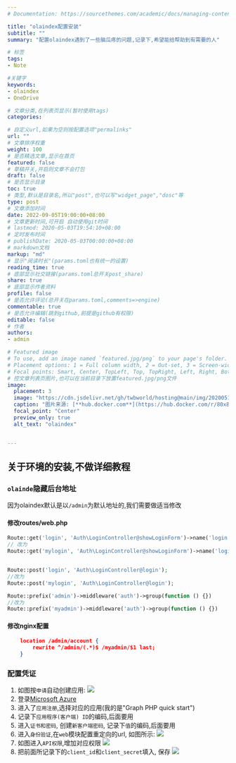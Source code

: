 ```yaml
---
# Documentation: https://sourcethemes.com/academic/docs/managing-content/

title: "olaindex配置安装"
subtitle: ""
summary: "配置olaindex遇到了一些脑瓜疼的问题,记录下,希望能给帮助到有需要的人"

# 标签
tags:
- Note

#关键字
keywords:
- olaindex
- OneDrive

# 文章分类,在列表页显示(暂时使用tags)
categories:

# 自定义url,如果为空则按配置选项"permalinks"
url: ""
# 文章排序权重
weight: 100
# 是否精选文章,显示在首页
featured: false
# 草稿开关,开启则文章不会打包
draft: false
# 是否显示目录
toc: true
# 类型,默认是目录名,所以"post",也可以写"widget_page","dosc"等
type: post
# 文章添加时间
date: 2022-09-05T19:00:00+08:00
# 文章更新时间,可开启 自动使用git时间
# lastmod: 2020-05-03T19:54:10+08:00
# 定时发布时间
# publishDate: 2020-05-03T00:00:00+08:00
# markdown文档
markup: "md"
# 显示"阅读时长"(params.toml也有统一的设置)
reading_time: true
# 底部显示社交链接(params.toml总开关post_share)
share: true
# 底部显示作者资料
profile: false
# 是否允许评论(总开关在params.toml,comments=>engine)
commentable: true
# 是否允许编辑(跳到github,前提是github有权限)
editable: false
# 作者
authors:
- admin

# Featured image
# To use, add an image named `featured.jpg/png` to your page's folder.
# Placement options: 1 = Full column width, 2 = Out-set, 3 = Screen-width
# Focal points: Smart, Center, TopLeft, Top, TopRight, Left, Right, BottomLeft, Bottom, BottomRight.
# 控文章列表页图片,也可以在当前目录下放置featured.jpg/png文件
image:
  placement: 3
  image: "https://cdn.jsdelivr.net/gh/twbworld/hosting@main/img/20200517212749283437.jpg"
  caption: "图片来源: [**hub.docker.com**](https://hub.docker.com/r/80x86/olaindex)"
  focal_point: "Center"
  preview_only: true
  alt_text: "olaindex"


---
```




## 关于环境的安装,不做详细教程

### `olainde`隐藏后台地址
  因为olaindex默认是以`/admin`为默认地址的,我们需要做适当修改

#### 修改routes/web.php
``` php
Route::get('login', 'Auth\LoginController@showLoginForm')->name('login');
// 改为
Route::get('mylogin', 'Auth\LoginController@showLoginForm')->name('login');


Route::post('login', 'Auth\LoginController@login');
//改为
Route::post('mylogin', 'Auth\LoginController@login');

Route::prefix('admin')->middleware('auth')->group(function () {})
//改为
Route::prefix('myadmin')->middleware('auth')->group(function () {})

```
#### 修改nginx配置
``` json
    location /admin/account {
        rewrite ^/admin/(.*)$ /myadmin/$1 last;
    }
```


### 配置凭证
1. 如图按`申请`自动创建应用:
  ![](https://cdn.jsdelivr.net/gh/twbworld/hosting@main/img/202005172127497432198.png)
2. 登录[Microsoft Azure](https://www.azure.microsoft.com/)
3. 进入了`应用注册`,选择对应的应用(我的是"Graph PHP quick start")
4. 记录下`应用程序(客户端) ID`的编码,后面要用
5. 进入`证书和密码`, 创建`新客户端密码`, 记录下`值`的编码,后面要用
6. 进入`身份验证`,在`web`模块配置重定向的url, 如图所示:
   ![](https://cdn.jsdelivr.net/gh/twbworld/hosting@main/img/2020051721274936122.png)
7. 如图进入`API权限`,增加对应权限
  ![](https://cdn.jsdelivr.net/gh/twbworld/hosting@main/img/2020051721274930989089.png)
8. 把前面所记录下的`client_id`和`client_secret`填入, 保存
  ![](https://cdn.jsdelivr.net/gh/twbworld/hosting@main/img/20200517212749307398210.png)
